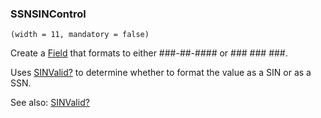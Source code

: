 ### SSNSINControl

``` suneido
(width = 11, mandatory = false)
```

Create a [Field](<FieldControl.md>) that formats to either ###-##-#### or ### ### ###.

Uses [SINValid?](<SINValid?.md>) to determine whether to format the value as a SIN or as a SSN.

See also: [SINValid?](<SINValid?.md>)